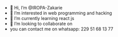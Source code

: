 - 👋 Hi, I’m @IROPA-Zakarie
- 👀 I’m interested in web programming and hacking
- 🌱 I’m currently learning react js
- 💞️ I’m looking to collaborate on 
- you can contact me on whatsapp: 229 51 68 13 77

<!---
IROPA-Zakarie/IROPA-Zakarie is a ✨ special ✨ repository because its `README.md` (this file) appears on your GitHub profile.
You can click the Preview link to take a look at your changes.
--->
